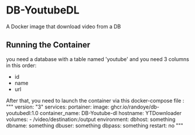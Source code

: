 # DB-YoutubeDL
A Docker image that download video from a DB

## Running the Container
you need a database with a table named 'youtube' and you need 3 columns in this order:
- id 
- name
- url

After that, you need to launch the container via this docker-compose file : 
"""
version: "3"
services: 
    portainer: 
        image: ghcr.io/randoye/db-youtubedl:1.0
        container_name: DB-Youtube-dl
        hostname: YTDownloader
        volumes: 
            - /video/destination:/output
        environment:
            dbhost: something
            dbname: something
            dbuser: something
            dbpass: something
        restart: no
"""
